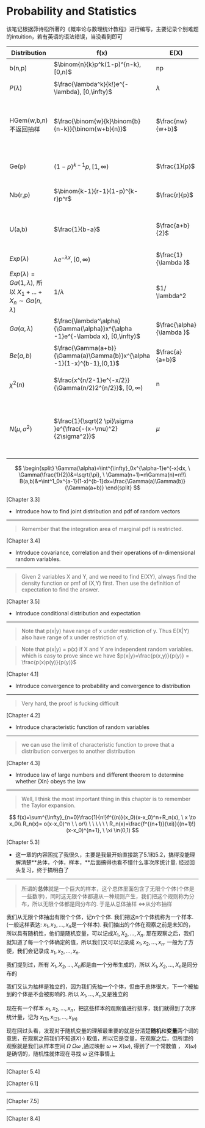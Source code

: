 # Probability and Statistics

该笔记根据茆诗松所著的《概率论与数理统计教程》进行编写，主要记录个别难题的intuition，若有英语的语法错误，当没看到即可

| Distribution | f(x) | E(X) | Var(X) | $M_X(t)$ | REMARK |
| --- | --- | --- | --- | --- | --- |
| b(n,p) | $\binom{n}{k}p^k(1-p)^{n-k}, [0,n)$ | np | np(1-p) | $(1-p+pe^t)^n$ | 独立可加：b(n+m,p) |
| $P(\lambda)$ | $\frac{\lambda^k}{k!}e^{-\lambda}, [0,\infty)$ | $\lambda$ | $\lambda$ | $e^{\lambda (e^t-1)}$ | 独立可加: $P(\lambda_1+\lambda_2)$ |
| HGem(w,b,n)  不返回抽样 | $\frac{\binom{w}{k}\binom{b}{n-k}}{\binom{w+b}{n}}$ | $\frac{nw}{w+b}$ | $\frac{N-n}{N-1}np(1-p)$ |  | 可以由n个不独立但同分布的二项分布相加求得  $b(1,\frac{w}{w+b})$ |
| Ge(p) | $(1-p)^{k-1}p, [1,\infty)$ | $\frac{1}{p}$ | $\frac{1-p}{p^2}$ | $pe^t/[1-(1-p)e^t]$ | 独立可加：负二项分布 |
| Nb(r,p) | $\binom{k-1}{r-1}(1-p)^{k-r}p^r$ | $\frac{r}{p}$ | $\frac{r(1-p)}{p^2}$ | $[pe^t/(1-(1-p)e^t)]^r$ | 给定成功次数求总次数/ 失败次数 |
| U(a,b) | $\frac{1}{b-a}$ | $\frac{a+b}{2}$ | $\frac{(b-a)^2}{12}$ | $(e^{tb}-e^{ta})/t(b-a)$ | 由于 $Y=F_X(X)\sim U(0,1)$, U是universal的 |
| $Exp(\lambda)$ | $\lambda e^{-\lambda x}, [0,\infty)$ | $\frac{1}{\lambda }$ | $\frac{1}{\lambda^2}$ | $\lambda/(\lambda-t)$ | 独立可加：因为 
 $Exp(\lambda)=Ga(1,\lambda)$, 所以 $X_1+...+X_n\sim Ga(n,\lambda)$ | $1/ \lambda$ | $1/ \lambda^2
| $Ga(\alpha,\lambda)$ | $\frac{\lambda^\alpha}{\Gamma(\alpha)}x^{\alpha -1}e^{-\lambda x}, [0,\infty)$ | $\frac{\alpha}{\lambda }$ | $\frac{\alpha}{\lambda^2}$ | $(\lambda/(\lambda-t))^\alpha$ | 独立可加： $Ga(\alpha_1+\alpha_2,\lambda)$ |
| $Be(a,b)$  | $\frac{\Gamma(a+b)}{\Gamma(a)\Gamma(b)}x^{\alpha -1}(1-x)^{b-1},(0,1)$ | $\frac{a}{a+b}$ | $\frac{ab}{(a+b)^2(a+b+1)}$ |  | when p(x)= $ax^{a-1},X\sim Be(2,1)$ |
| $\chi^ 2(n)$ | $\frac{x^{n/2-1}e^{-x/2}}{\Gamma(n/2)2^{n/2}}$, $[0,\infty)$ | n | 2n | $(1/(1-2t))^{n/2}$ | 即 $\alpha=n/2, \lambda=1/2$的Ga分布,独立可加 |
| $N(\mu, \sigma^2)$ | $\frac{1}{\sqrt{2 \pi}\sigma }e^{\frac{-(x-\mu)^2}{2\sigma^2}}$ | $\mu$ | $\sigma^2$ | $e^{\mu t+\sigma^2t^2/2}$ | 可加： $aX_1+bX_2 \sim N(\mu_1+\mu_2, a\sigma^2_1+b\sigma^2_2)$; $X \sim N(0,1),X^2 \sim \chi^2(1)$ |


 $$
\begin{split}
\Gamma(\alpha)=\int^{\infty}_0x^{\alpha-1}e^{-x}dx, \ \Gamma(\frac{1}{2})&=\sqrt{\pi}, \ \Gamma(n+1)=n\Gamma(n)=n!\\
B(a,b)&=\int^1_0x^{a-1}(1-x)^{b-1}dx=\frac{\Gamma(a)\Gamma(b)}{\Gamma(a+b)}
\end{split}
$$

[Chapter 3.3]

- Introduce how to find joint distribution and pdf of random vectors

---

> Remember that the integration area of marginal pdf is restricted.
> 

[Chapter 3.4]

- Introduce covariance, correlation and their operations of n-dimensional random variables.

---

> Given 2 variables X and Y, and we need to find E(XY),  always find the density function or pmf of (X,Y) first. Then use the definition of expectation to find the answer.
> 

[Chapter 3.5]

- Introduce conditional distribution and expectation

---

> Note that p(x|y) have range of x under restriction of y. Thus E(X|Y) also have range of x under restriction of y.
> 

> Note that p(x|y) = p(x) if X and Y are independent random variables. which is easy to prove since we have $p(x|y)=\frac{p(x,y)}{p(y)} = \frac{p(x)p(y)}{p(y)}$
> 

[Chapter 4.1]

- Introduce convergence to probability and convergence to distribution

---

> Very hard, the proof is fucking difficult
> 

[Chapter 4.2]

- Introduce characteristic function of random variables

---

> we can use the limit of characteristic function to prove that a distribution converges to another distribution
> 

[Chapter 4.3]
- Introduce law of large numbers and different theorem to determine whether {Xn} obeys the law

---

> Well, I think the most important thing in this chapter is to remember the Taylor expansion.
> 

 $$
f(x)=\sum^{\infty}_{n=0}\frac{1}{n!}f^{(n)}(x_0)(x-x_0)^n+R_n(x), \ x \to x_0\\
R_n(x)=
o(x-x_0)^n \ \ or\\
\ \ \  \ \ \ R_n(x)=\frac{f^{(n+1)}(\xi)}{(n+1)!}(x-x_0)^{n+1}, \ \xi \in(0,1)
 $$

[Chapter 5.3]

- 这一章的内容困扰了我很久，主要是我最开始直接跳了5.1和5.2，搞得没能理解清楚**总体，个体，样本，**后面搞得也看不懂什么事次序统计量. 经过回头复习，终于搞明白了

---

> 所谓的**总体**就是一个巨大的样本，这个总体里面包含了无限个个体(个体是一些数字)，同时这无限个体都遵从一种规则产生，我们把这个规则称为分布，所以无限个体都是同分布的. 于是从总体抽样 $\iff$从分布抽样
> 

我们从无限个体抽出有限个个体，记n个个体. 我们把这n个个体统称为一个样本. (一般这样表达:  $x_1,x_2,...,x_n$是一个样本). 我们抽出的个体在观察之前是未知的，所以具有随机性，他们是随机变量，可以记成$X_1,X_2,...,X_n$. 那在观察之后，我们就知道了每一个个体确定的值，所以我们又可以记录成 $x_1,x_2,...,x_n$.  一般为了方便，我们会记录成 $x_1,x_2,...,x_n$. 

我们提到过，所有 $X_1,X_2,...,X_n$都是由一个分布生成的，所以 $X_1,X_2,...,X_n$是同分布的

我们又认为抽样是独立的，因为我们先抽一个个体，但由于总体很大，下一个被抽到的个体是不会被影响的. 所以 $X_1,...,X_n$又是独立的

现在有一个样本 $x_1,x_2,...,x_n$，把这些样本的观察值进行排序，我们就得到了次序统计量，记为 $x_{(1)},x_{(2)},...,x_{(n)}$

现在回过头看，发现对于随机变量的理解最重要的就是分清楚**随机**和**变量**两个词的意思，在观察之前我们不知道$X(\cdot)$ 取值，所以它是变量，在观察之后，但所谓的观察就是我们从样本空间 $\Omega$ $\Omega$$\omega$  ,通过映射 $\omega \mapsto X(\omega)$, 得到了一个常数值 ， $X(\omega)$是确切的，随机性就体现在寻找 $\omega$ 这件事情上

---

[Chapter 5.4]

[Chapter 6.1]

---

[Chapter 7.5]

---

[Chapter 8.4]
